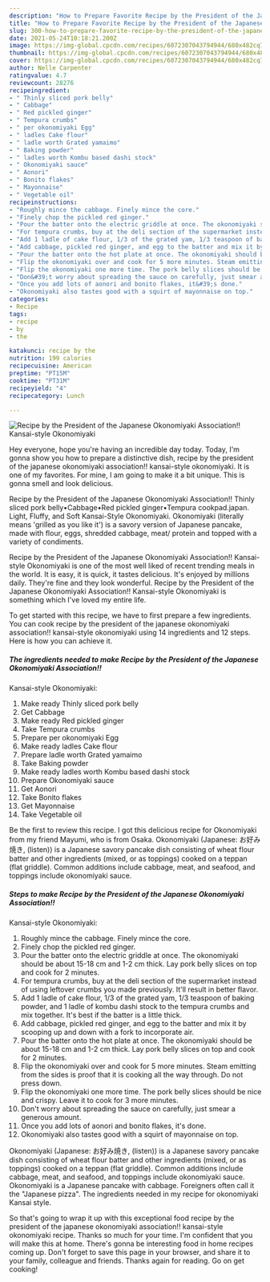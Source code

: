 ```yaml
---
description: "How to Prepare Favorite Recipe by the President of the Japanese Okonomiyaki Association!! Kansai-style Okonomiyaki"
title: "How to Prepare Favorite Recipe by the President of the Japanese Okonomiyaki Association!! Kansai-style Okonomiyaki"
slug: 300-how-to-prepare-favorite-recipe-by-the-president-of-the-japanese-okonomiyaki-association-kansai-style-okonomiyaki
date: 2021-05-24T10:18:21.200Z
image: https://img-global.cpcdn.com/recipes/6072307043794944/680x482cq70/recipe-by-the-president-of-the-japanese-okonomiyaki-association-kansai-style-okonomiyaki-recipe-main-photo.jpg
thumbnail: https://img-global.cpcdn.com/recipes/6072307043794944/680x482cq70/recipe-by-the-president-of-the-japanese-okonomiyaki-association-kansai-style-okonomiyaki-recipe-main-photo.jpg
cover: https://img-global.cpcdn.com/recipes/6072307043794944/680x482cq70/recipe-by-the-president-of-the-japanese-okonomiyaki-association-kansai-style-okonomiyaki-recipe-main-photo.jpg
author: Nelle Carpenter
ratingvalue: 4.7
reviewcount: 28276
recipeingredient:
- " Thinly sliced pork belly"
- " Cabbage"
- " Red pickled ginger"
- " Tempura crumbs"
- " per okonomiyaki Egg"
- " ladles Cake flour"
- " ladle worth Grated yamaimo"
- " Baking powder"
- " ladles worth Kombu based dashi stock"
- " Okonomiyaki sauce"
- " Aonori"
- " Bonito flakes"
- " Mayonnaise"
- " Vegetable oil"
recipeinstructions:
- "Roughly mince the cabbage. Finely mince the core."
- "Finely chop the pickled red ginger."
- "Pour the batter onto the electric griddle at once. The okonomiyaki should be about 15-18 cm and 1-2 cm thick. Lay pork belly slices on top and cook for 2 minutes."
- "For tempura crumbs, buy at the deli section of the supermarket instead of using leftover crumbs you made previously. It&#39;ll result in better flavor."
- "Add 1 ladle of cake flour, 1/3 of the grated yam, 1/3 teaspoon of baking powder, and 1 ladle of kombu dashi stock to the tempura crumbs and mix together. It&#39;s best if the batter is a little thick."
- "Add cabbage, pickled red ginger, and egg to the batter and mix it by scooping up and down with a fork to incorporate air."
- "Pour the batter onto the hot plate at once. The okonomiyaki should be about 15-18 cm and 1-2 cm thick. Lay pork belly slices on top and cook for 2 minutes."
- "Flip the okonomiyaki over and cook for 5 more minutes. Steam emitting from the sides is proof that it is cooking all the way through. Do not press down."
- "Flip the okonomiyaki one more time. The pork belly slices should be nice and crispy. Leave it to cook for 3 more minutes."
- "Don&#39;t worry about spreading the sauce on carefully, just smear a generous amount."
- "Once you add lots of aonori and bonito flakes, it&#39;s done."
- "Okonomiyaki also tastes good with a squirt of mayonnaise on top."
categories:
- Recipe
tags:
- recipe
- by
- the

katakunci: recipe by the 
nutrition: 199 calories
recipecuisine: American
preptime: "PT15M"
cooktime: "PT31M"
recipeyield: "4"
recipecategory: Lunch

---
```



![Recipe by the President of the Japanese Okonomiyaki Association!!
Kansai-style Okonomiyaki](https://img-global.cpcdn.com/recipes/6072307043794944/680x482cq70/recipe-by-the-president-of-the-japanese-okonomiyaki-association-kansai-style-okonomiyaki-recipe-main-photo.jpg)

Hey everyone, hope you're having an incredible day today. Today, I'm gonna show you how to prepare a distinctive dish, recipe by the president of the japanese okonomiyaki association!!
kansai-style okonomiyaki. It is one of my favorites. For mine, I am going to make it a bit unique. This is gonna smell and look delicious.

Recipe by the President of the Japanese Okonomiyaki Association!! Thinly sliced pork belly•Cabbage•Red pickled ginger•Tempura cookpad.japan. Light, Fluffy, and Soft Kansai-Style Okonomiyaki. Okonomiyaki (literally means &#39;grilled as you like it&#39;) is a savory version of Japanese pancake, made with flour, eggs, shredded cabbage, meat/ protein and topped with a variety of condiments.

Recipe by the President of the Japanese Okonomiyaki Association!!
Kansai-style Okonomiyaki is one of the most well liked of recent trending meals in the world. It is easy, it is quick, it tastes delicious. It's enjoyed by millions daily. They're fine and they look wonderful. Recipe by the President of the Japanese Okonomiyaki Association!!
Kansai-style Okonomiyaki is something which I've loved my entire life.


To get started with this recipe, we have to first prepare a few ingredients. You can cook recipe by the president of the japanese okonomiyaki association!!
kansai-style okonomiyaki using 14 ingredients and 12 steps. Here is how you can achieve it.

<!--inarticleads1-->

##### The ingredients needed to make Recipe by the President of the Japanese Okonomiyaki Association!!
Kansai-style Okonomiyaki:

1. Make ready  Thinly sliced pork belly
1. Get  Cabbage
1. Make ready  Red pickled ginger
1. Take  Tempura crumbs
1. Prepare  per okonomiyaki Egg
1. Make ready  ladles Cake flour
1. Prepare  ladle worth Grated yamaimo
1. Take  Baking powder
1. Make ready  ladles worth Kombu based dashi stock
1. Prepare  Okonomiyaki sauce
1. Get  Aonori
1. Take  Bonito flakes
1. Get  Mayonnaise
1. Take  Vegetable oil


Be the first to review this recipe. I got this delicious recipe for Okonomiyaki from my friend Mayumi, who is from Osaka. Okonomiyaki (Japanese: お好み焼き, (listen)) is a Japanese savory pancake dish consisting of wheat flour batter and other ingredients (mixed, or as toppings) cooked on a teppan (flat griddle). Common additions include cabbage, meat, and seafood, and toppings include okonomiyaki sauce. 

<!--inarticleads2-->

##### Steps to make Recipe by the President of the Japanese Okonomiyaki Association!!
Kansai-style Okonomiyaki:

1. Roughly mince the cabbage. Finely mince the core.
1. Finely chop the pickled red ginger.
1. Pour the batter onto the electric griddle at once. The okonomiyaki should be about 15-18 cm and 1-2 cm thick. Lay pork belly slices on top and cook for 2 minutes.
1. For tempura crumbs, buy at the deli section of the supermarket instead of using leftover crumbs you made previously. It&#39;ll result in better flavor.
1. Add 1 ladle of cake flour, 1/3 of the grated yam, 1/3 teaspoon of baking powder, and 1 ladle of kombu dashi stock to the tempura crumbs and mix together. It&#39;s best if the batter is a little thick.
1. Add cabbage, pickled red ginger, and egg to the batter and mix it by scooping up and down with a fork to incorporate air.
1. Pour the batter onto the hot plate at once. The okonomiyaki should be about 15-18 cm and 1-2 cm thick. Lay pork belly slices on top and cook for 2 minutes.
1. Flip the okonomiyaki over and cook for 5 more minutes. Steam emitting from the sides is proof that it is cooking all the way through. Do not press down.
1. Flip the okonomiyaki one more time. The pork belly slices should be nice and crispy. Leave it to cook for 3 more minutes.
1. Don&#39;t worry about spreading the sauce on carefully, just smear a generous amount.
1. Once you add lots of aonori and bonito flakes, it&#39;s done.
1. Okonomiyaki also tastes good with a squirt of mayonnaise on top.


Okonomiyaki (Japanese: お好み焼き, (listen)) is a Japanese savory pancake dish consisting of wheat flour batter and other ingredients (mixed, or as toppings) cooked on a teppan (flat griddle). Common additions include cabbage, meat, and seafood, and toppings include okonomiyaki sauce. Okonomiyaki is a Japanese pancake with cabbage. Foreigners often call it the &#34;Japanese pizza&#34;. The ingredients needed in my recipe for okonomiyaki Kansai style. 

So that's going to wrap it up with this exceptional food recipe by the president of the japanese okonomiyaki association!!
kansai-style okonomiyaki recipe. Thanks so much for your time. I'm confident that you will make this at home. There's gonna be interesting food in home recipes coming up. Don't forget to save this page in your browser, and share it to your family, colleague and friends. Thanks again for reading. Go on get cooking!
